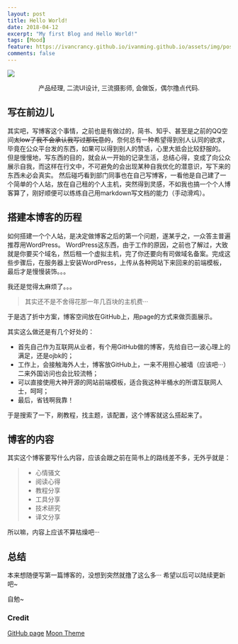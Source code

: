 ```yaml
---
layout: post
title: Hello World!
date: 2018-04-12
excerpt: "My first Blog and Hello World!"
tags: [Mood]
feature: https://ivancrancy.github.io/ivanming.github.io/assets/img/post_image/helloword_feature.jpg
comments: false
---
```

![](https://ivancrancy.github.io/ivanming.github.io/assets/img/logo.png)   
<center>产品经理, 二流UI设计, 三流摄影师, 会做饭，偶尔撸点代码.</center>

## 写在前边儿

其实吧，写博客这个事情，之前也是有做过的，简书、知乎、甚至是之前的QQ空间~~太low了我不会承认我写过那玩意的~~，奈何总有一种希望得到别人认同的欲求，毕竟在公众平台发的东西，如果可以得到别人的赞话，心里大抵会比较舒服的。
但是慢慢地，写东西的目的，就会从一开始的记录生活，总结心得，变成了向公众展示自我，而这样在行文中，不可避免的会出现某种自我优化的潜意识，写下来的东西未必会真实。
然后碰巧看到部门同事也在自己写博客，一看他是自己建了一个简单的个人站，放在自己租的个人主机，突然得到灵感，不如我也搞一个个人博客算了，刚好顺便可以练练自己用markdown写文档的能力（手动滑鸡）。

## 搭建本博客的历程
如何搭建一个个人站，是决定做博客之后的第一个问题，遂某乎之，一众答主普遍推荐用WordPress。
WordPress这东西，由于工作的原因，之前也了解过，大致就是你要买个域名，然后租一个虚拟主机，完了你还要向有司做域名备案。完成这些步骤后，在服务器上安装WordPress，上传从各种网站下来回来的前端模板，最后才是慢慢装饰。。。

我还是觉得太麻烦了。。。

> 其实还不是不舍得花那一年几百块的主机费···

于是选了折中方案，博客空间放在GitHub上，用page的方式来做页面展示。

其实这么做还是有几个好处的：

- 首先自己作为互联网从业者，有个用GitHub做的博客，先给自已一波心理上的满足，还是ojbk的；
- 工作上，会接触海外人士，博客放GitHub上，一来不用担心被墙（应该吧···）二来外国访问也会比较流畅；
- 可以直接使用大神开源的网站前端模板，适合我这种半桶水的所谓互联网人士，呵呵；
- 最后，省钱啊我靠！

于是搜索了一下，刷教程，找主题，该配置，这个博客就这么搭起来了。


## 博客的内容
其实这个博客要写什么内容，应该会跟之前在简书上的路线差不多，无外乎就是：

> - 心情骚文
> - 阅读心得
> - 教程分享
> - 工具分享
> - 技术研究
> - 译文分享

所以嘛，内容上应该不算枯燥吧···

## 总结
本来想随便写第一篇博客的，没想到突然就撸了这么多···
希望以后可以陆续更新吧~

自勉~


### Credit
[GitHub page](https://help.github.com/categories/github-pages-basics/)
[Moon Theme](https://github.com/TaylanTatli/Moon) 